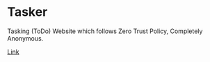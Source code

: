 # Tasker
Tasking (ToDo) Website which follows Zero Trust Policy, Completely Anonymous.

[Link](https://hausemasterz.github.io/tasker/)
